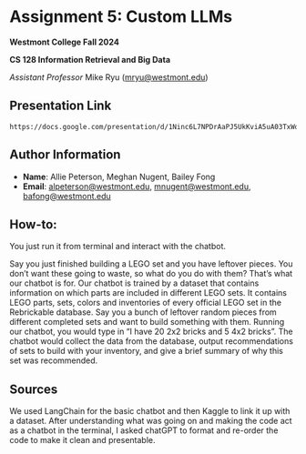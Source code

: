 # Assignment 5: Custom LLMs
**Westmont College Fall 2024**

**CS 128 Information Retrieval and Big Data**

*Assistant Professor* Mike Ryu (mryu@westmont.edu) 

## Presentation Link
```
https://docs.google.com/presentation/d/1Ninc6L7NPDrAaPJ5UkKviA5uA03TxWqM43WgmZxp05I/edit#slide=id.g31db5e85c4b_0_0
```

## Author Information
* **Name**: Allie Peterson, Meghan Nugent, Bailey Fong
* **Email**: alpeterson@westmont.edu, mnugent@westmont.edu, bafong@westmont.edu

## How-to: 
You just run it from terminal and interact with the chatbot. 

Say you just finished building a LEGO set and you have leftover pieces. You don’t want these going to waste, so what do 
you do with them? That’s what our chatbot is for. Our chatbot is trained by a dataset that contains information on which 
parts are included in different LEGO sets. It contains LEGO parts, sets, colors and inventories of every official LEGO 
set in the Rebrickable database. Say you a bunch of leftover random pieces from different completed sets and want to build 
something with them. Running our chatbot, you would type in “I have 20 2x2 bricks and 5 4x2 bricks”. The chatbot would 
collect the data from the database, output recommendations of sets to build with your inventory, and give a brief summary 
of why this set was recommended.

## Sources 
We used LangChain for the basic chatbot and then Kaggle to link it up with a dataset.
After understanding what was going on and making the code act as a chatbot in the terminal,
I asked chatGPT to format and re-order the code to make it clean and presentable.